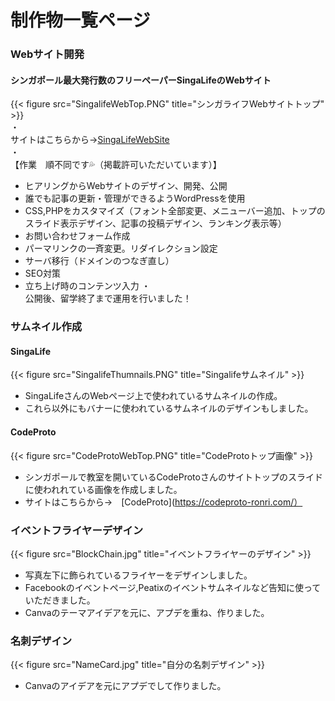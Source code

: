 # 制作物一覧ページ


### Webサイト開発
#### シンガポール最大発行数のフリーペーパーSingaLifeのWebサイト  
{{< figure src="SingalifeWebTop.PNG" title="シンガライフWebサイトトップ" >}}  
・  
サイトはこちらから→[SingaLifeWebSite](http://singalife.com/)  
・  
【作業　順不同です💦（掲載許可いただいています）】  
- ヒアリングからWebサイトのデザイン、開発、公開
- 誰でも記事の更新・管理ができるようWordPressを使用
- CSS,PHPをカスタマイズ（フォント全部変更、メニューバー追加、トップのスライド表示デザイン、記事の投稿デザイン、ランキング表示等）
- お問い合わせフォーム作成
- パーマリンクの一斉変更。リダイレクション設定
- サーバ移行（ドメインのつなぎ直し）
- SEO対策
- 立ち上げ時のコンテンツ入力
・  
公開後、留学終了まで運用を行いました！

### サムネイル作成
#### SingaLife
{{< figure src="SingalifeThumnails.PNG" title="Singalifeサムネイル" >}}   
- SingaLifeさんのWebページ上で使われているサムネイルの作成。  
- これら以外にもバナーに使われているサムネイルのデザインもしました。  

#### CodeProto
{{< figure src="CodeProtoWebTop.PNG" title="CodeProtoトップ画像" >}}  
- シンガポールで教室を開いているCodeProtoさんのサイトトップのスライドに使われれている画像を作成しました。  
- サイトはこちらから→　[CodeProto](https://codeproto-ronri.com/）

### イベントフライヤーデザイン
{{< figure src="BlockChain.jpg" title="イベントフライヤーのデザイン" >}}  
- 写真左下に飾られているフライヤーをデザインしました。  
- Facebookのイベントページ,Peatixのイベントサムネイルなど告知に使っていただきました。
- Canvaのテーマアイデアを元に、アプデを重ね、作りました。

### 名刺デザイン
{{< figure src="NameCard.jpg" title="自分の名刺デザイン" >}}
- Canvaのアイデアを元にアプデでして作りました。


